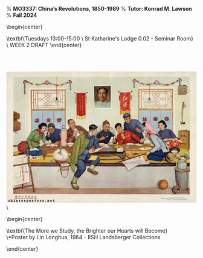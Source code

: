 % **MO3337: China’s Revolutions, 1850-1989**
% **Tutor: Konrad M. Lawson**
% **Fall 2024**

\begin{center}

 \textbf{Tuesdays 13:00-15:00
\\ St Katharine's Lodge 0.02 - Seminar Room}
\\ WEEK 2 DRAFT
\end{center}

<br />  
<br />  

![](study.jpg)\

\begin{center}

\textbf{The More we Study, the Brighter our Hearts will Become}   
\\*Poster by Lin Longhua, 1964 - IISH Landsberger Collections



\end{center}


